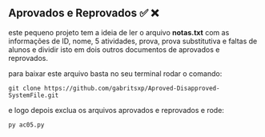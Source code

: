 ## Aprovados e Reprovados :white_check_mark: :x:

este pequeno projeto tem a ideia de ler o arquivo **notas.txt** com as informações de ID, nome, 5 atividades, prova, prova substitutiva e faltas de alunos e dividir isto em dois outros documentos de aprovados e reprovados.

para baixar este arquivo basta no seu terminal rodar o comando:
```
git clone https://github.com/gabritsxp/Aproved-Disapproved-SystemFile.git
```
e logo depois exclua os arquivos aprovados e reprovados e rode:
```
py ac05.py
```
